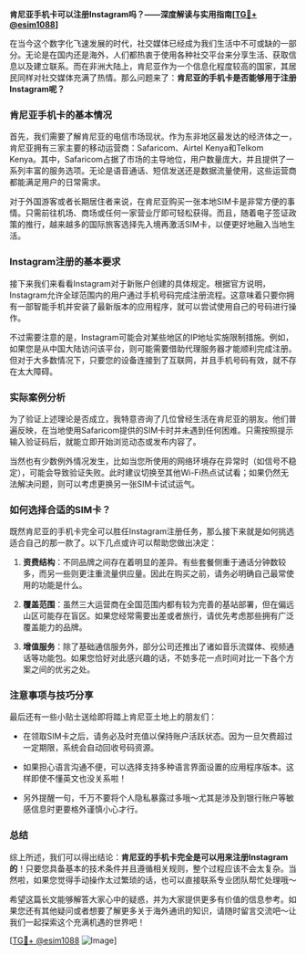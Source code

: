 **肯尼亚手机卡可以注册Instagram吗？——深度解读与实用指南[[TG💪+ @esim1088](https://t.me/s/esim1088)]**

在当今这个数字化飞速发展的时代，社交媒体已经成为我们生活中不可或缺的一部分。无论是在国内还是海外，人们都热衷于使用各种社交平台来分享生活、获取信息以及建立联系。而在非洲大陆上，肯尼亚作为一个信息化程度较高的国家，其居民同样对社交媒体充满了热情。那么问题来了：**肯尼亚的手机卡是否能够用于注册Instagram呢？**

### 肯尼亚手机卡的基本情况

首先，我们需要了解肯尼亚的电信市场现状。作为东非地区最发达的经济体之一，肯尼亚拥有三家主要的移动运营商：Safaricom、Airtel Kenya和Telkom Kenya。其中，Safaricom占据了市场的主导地位，用户数量庞大，并且提供了一系列丰富的服务选项。无论是语音通话、短信发送还是数据流量使用，这些运营商都能满足用户的日常需求。

对于外国游客或者长期居住者来说，在肯尼亚购买一张本地SIM卡是非常方便的事情。只需前往机场、商场或任何一家营业厅即可轻松获得。而且，随着电子签证政策的推行，越来越多的国际旅客选择先入境再激活SIM卡，以便更好地融入当地生活。

### Instagram注册的基本要求

接下来我们来看看Instagram对于新账户创建的具体规定。根据官方说明，Instagram允许全球范围内的用户通过手机号码完成注册流程。这意味着只要你拥有一部智能手机并安装了最新版本的应用程序，就可以尝试使用自己的号码进行操作。

不过需要注意的是，Instagram可能会对某些地区的IP地址实施限制措施。例如，如果您是从中国大陆访问该平台，则可能需要借助代理服务器才能顺利完成注册。但对于大多数情况下，只要您的设备连接到了互联网，并且手机号码有效，就不存在太大障碍。

### 实际案例分析

为了验证上述理论是否成立，我特意咨询了几位曾经生活在肯尼亚的朋友。他们普遍反映，在当地使用Safaricom提供的SIM卡时并未遇到任何困难。只需按照提示输入验证码后，就能立即开始浏览动态或发布内容了。

当然也有少数例外情况发生，比如当您所使用的网络环境存在异常时（如信号不稳定），可能会导致验证失败。此时建议切换至其他Wi-Fi热点试试看；如果仍然无法解决问题，则可以考虑更换另一张SIM卡试试运气。

### 如何选择合适的SIM卡？

既然肯尼亚的手机卡完全可以胜任Instagram注册任务，那么接下来就是如何挑选适合自己的那一款了。以下几点或许可以帮助您做出决定：

1. **资费结构**：不同品牌之间存在着明显的差异。有些套餐侧重于通话分钟数较多，而另一些则更注重流量供应量。因此在购买之前，请务必明确自己最常使用的功能是什么。
   
2. **覆盖范围**：虽然三大运营商在全国范围内都有较为完善的基站部署，但在偏远山区可能存在盲区。如果您经常需要出差或者旅行，请优先考虑那些拥有广泛覆盖能力的品牌。
   
3. **增值服务**：除了基础通信服务外，部分公司还推出了诸如音乐流媒体、视频通话等功能包。如果您恰好对此感兴趣的话，不妨多花一点时间对比一下各个方案之间的优劣之处。

### 注意事项与技巧分享

最后还有一些小贴士送给即将踏上肯尼亚土地上的朋友们：

- 在领取SIM卡之后，请务必及时充值以保持账户活跃状态。因为一旦欠费超过一定期限，系统会自动回收号码资源。
  
- 如果担心语言沟通不便，可以选择支持多种语言界面设置的应用程序版本。这样即使不懂英文也没关系啦！
  
- 另外提醒一句，千万不要将个人隐私暴露过多哦～尤其是涉及到银行账户等敏感信息时更要格外谨慎小心才行。

### 总结

综上所述，我们可以得出结论：**肯尼亚的手机卡完全是可以用来注册Instagram的**！只要您具备基本的技术条件并且遵循相关规则，整个过程应该不会太复杂。当然啦，如果您觉得手动操作太过繁琐的话，也可以直接联系专业团队帮忙处理哦～

希望这篇长文能够解答大家心中的疑惑，并为大家提供更多有价值的信息参考。如果您还有其他疑问或者想要了解更多关于海外通讯的知识，请随时留言交流吧～让我们一起探索这个充满机遇的世界吧！

[[TG💪+ @esim1088](https://t.me/s/esim1088) ![Image](https://i.postimg.cc/4NQfJmqS/Snipaste-2025-05-13-00-14-12.png)]